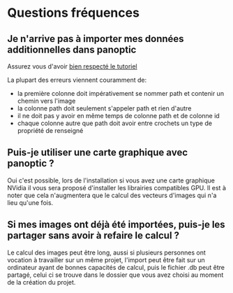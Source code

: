 # Questions fréquences

## Je n'arrive pas à importer mes données additionnelles dans panoptic

Assurez vous d'avoir [bien respecté le tutoriel](/start/propsimport)

La plupart des erreurs viennent couramment de:

- la première colonne doit impérativement se nommer path et contenir un chemin vers l'image
- la colonne path doit seulement s'appeler path et rien d'autre
- il ne doit pas y avoir en même temps de colonne path et de colonne id
- chaque colonne autre que path doit avoir entre crochets un type de propriété de renseigné

## Puis-je utiliser une carte graphique avec panoptic ? 

Oui c'est possible, lors de l'installation si vous avez une carte graphique NVidia il vous sera proposé d'installer les librairies compatibles GPU. 
Il est à noter que cela n'augmentera que le calcul des vecteurs d'images qui n'a lieu qu'une fois. 

## Si mes images ont déjà été importées, puis-je les partager sans avoir à refaire le calcul ? 

Le calcul des images peut être long, aussi si plusieurs personnes ont vocation à travailler sur un même projet, l'import peut être fait sur un ordinateur ayant de bonnes capacités de calcul, puis le fichier .db peut être partagé, celui ci se trouve dans le dossier que vous avez choisi au moment de la création du projet. 



